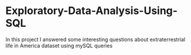# Exploratory-Data-Analysis-Using-SQL
In this project I answered some  interesting questions about extraterrestrial life in America  dataset using mySQL queries
